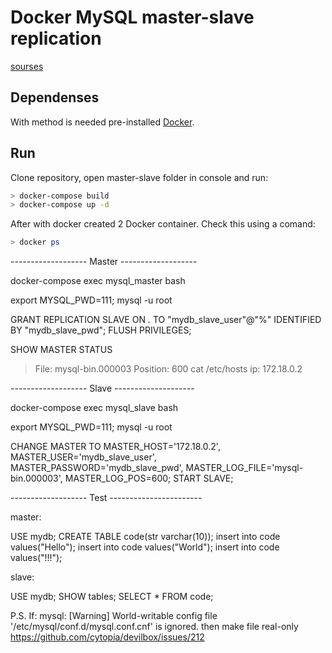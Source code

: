 # Docker MySQL master-slave replication

[sourses](https://github.com/vbabak/docker-mysql-master-slave)

## Dependenses
With method is needed pre-installed [Docker](https://www.docker.com/).

## Run
Clone repository, open master-slave folder in console and run:
```bash
> docker-compose build
> docker-compose up -d
```

After with docker created 2 Docker container. Check this using a comand:
```bash 
> docker ps
```


------------------- Master -------------------

docker-compose exec mysql_master bash

export MYSQL_PWD=111; mysql -u root

GRANT REPLICATION SLAVE ON *.* TO "mydb_slave_user"@"%" IDENTIFIED BY "mydb_slave_pwd"; FLUSH PRIVILEGES;

SHOW MASTER STATUS
> File: mysql-bin.000003
> Position: 600
cat /etc/hosts
> ip: 172.18.0.2


------------------- Slave --------------------

docker-compose exec mysql_slave bash

export MYSQL_PWD=111; mysql -u root

CHANGE MASTER TO MASTER_HOST='172.18.0.2', MASTER_USER='mydb_slave_user', MASTER_PASSWORD='mydb_slave_pwd', MASTER_LOG_FILE='mysql-bin.000003', MASTER_LOG_POS=600; 
START SLAVE;

------------------- Test -----------------------

master:

USE mydb;
CREATE TABLE code(str varchar(10));
insert into code values("Hello");
insert into code values("World");
insert into code values("!!!");

slave:

USE mydb;
SHOW tables;
SELECT * FROM code;

P.S. If: mysql: [Warning] World-writable config file '/etc/mysql/conf.d/mysql.conf.cnf' is ignored. then make file real-only https://github.com/cytopia/devilbox/issues/212
